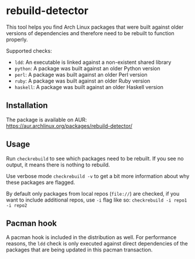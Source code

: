 # rebuild-detector

This tool helps you find Arch Linux packages that were built against older versions of dependencies and therefore need to be rebuilt to function properly.

Supported checks:

- `ldd`: An executable is linked against a non-existent shared library
- `python`: A package was built against an older Python version
- `perl`: A package was built against an older Perl version
- `ruby`: A package was built against an older Ruby version
- `haskell`: A package was built against an older Haskell version

## Installation

The package is available on AUR: https://aur.archlinux.org/packages/rebuild-detector/

## Usage

Run `checkrebuild` to see which packages need to be rebuilt. If you see no output, it means there is nothing to rebuild.

Use verbose mode `checkrebuild -v` to get a bit more information about why these packages are flagged.

By default only packages from local repos (`file://`) are checked, if you want to include additional repos, use `-i` flag like so: `checkrebuild -i repo1 -i repo2`

## Pacman hook

A pacman hook is included in the distribution as well. For performance reasons, the `ldd` check is only executed against direct dependencies of the packages that are being updated in this pacman transaction.
